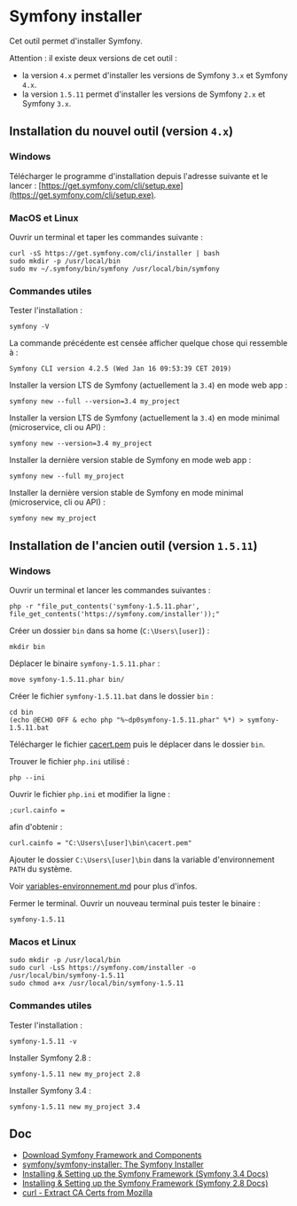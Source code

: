 # Symfony installer

Cet outil permet d'installer Symfony.

Attention : il existe deux versions de cet outil :

- la version `4.x` permet d'installer les versions de Symfony `3.x` et Symfony `4.x`.
- la version `1.5.11` permet d'installer les versions de Symfony `2.x` et Symfony `3.x`.

## Installation du nouvel outil (version `4.x`)

### Windows

Télécharger le programme d'installation depuis l'adresse suivante et le lancer : [https://get.symfony.com/cli/setup.exe](https://get.symfony.com/cli/setup.exe).

### MacOS et Linux

Ouvrir un terminal et taper les commandes suivante :

    curl -sS https://get.symfony.com/cli/installer | bash
    sudo mkdir -p /usr/local/bin
    sudo mv ~/.symfony/bin/symfony /usr/local/bin/symfony

### Commandes utiles

Tester l'installation :

    symfony -V

La commande précédente est censée afficher quelque chose qui ressemble à :

    Symfony CLI version 4.2.5 (Wed Jan 16 09:53:39 CET 2019)

Installer la version LTS de Symfony (actuellement la `3.4`) en mode web app :

    symfony new --full --version=3.4 my_project

Installer la version LTS de Symfony (actuellement la `3.4`) en mode minimal (microservice, cli ou API) :

    symfony new --version=3.4 my_project

Installer la dernière version stable de Symfony en mode web app :

    symfony new --full my_project

Installer la dernière version stable de Symfony en mode minimal (microservice, cli ou API) :

    symfony new my_project

## Installation de l'ancien outil (version `1.5.11`)

### Windows

Ouvrir un terminal et lancer les commandes suivantes :

    php -r "file_put_contents('symfony-1.5.11.phar', file_get_contents('https://symfony.com/installer'));"

Créer un dossier `bin` dans sa home (`C:\Users\[user]`) :

    mkdir bin

Déplacer le binaire `symfony-1.5.11.phar` :

    move symfony-1.5.11.phar bin/

Créer le fichier `symfony-1.5.11.bat` dans le dossier `bin` :

    cd bin
    (echo @ECHO OFF & echo php "%~dp0symfony-1.5.11.phar" %*) > symfony-1.5.11.bat

Télécharger le fichier [cacert.pem](https://curl.haxx.se/ca/cacert.pem) puis le déplacer dans le dossier `bin`.

Trouver le fichier `php.ini` utilisé :

    php --ini

Ouvrir le fichier `php.ini` et modifier la ligne :

    ;curl.cainfo =

afin d'obtenir :

    curl.cainfo = "C:\Users\[user]\bin\cacert.pem"

Ajouter le dossier `C:\Users\[user]\bin` dans la variable d'environnement `PATH` du système.

Voir [variables-environnement.md](variables-environnement.md) pour plus d'infos.

Fermer le terminal. Ouvrir un nouveau terminal puis tester le binaire :

    symfony-1.5.11

### Macos et Linux

    sudo mkdir -p /usr/local/bin
    sudo curl -LsS https://symfony.com/installer -o /usr/local/bin/symfony-1.5.11
    sudo chmod a+x /usr/local/bin/symfony-1.5.11

### Commandes utiles

Tester l'installation :

    symfony-1.5.11 -v

Installer Symfony 2.8 :

    symfony-1.5.11 new my_project 2.8

Installer Symfony 3.4 :

    symfony-1.5.11 new my_project 3.4

## Doc

- [Download Symfony Framework and Components](https://symfony.com/download)
- [symfony/symfony-installer: The Symfony Installer](https://github.com/symfony/symfony-installer)
- [Installing & Setting up the Symfony Framework (Symfony 3.4 Docs)](http://symfony.com/doc/3.4/setup.html)
- [Installing & Setting up the Symfony Framework (Symfony 2.8 Docs)](https://symfony.com/doc/2.8/setup.html)
- [curl - Extract CA Certs from Mozilla](https://curl.haxx.se/docs/caextract.html)
